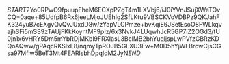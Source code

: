 $START$2Yo0RPwO9fpuupFheM6ECXpPZgT4m1LXVbj6/iJ0iYVnJSujXWeTOvCQ+0aqe+85UdfpB6Rx6jeeLMjoJUEhIg2SfLKtu9VBSCKVoVDBPz9QKJahFK324yuB7cEXgvQvQvJUxdD8w/zYapVLCPmze+bvKqiE6JSetEsoO8FWLkqvajhSFi5mSS9zTAUjFKkKoyntMF9pIz/6x3NvkJ4LUqwhJcR5GP7iZ2OGd3/tU0jn1x6vHRY5Dm5mYbRDjMKbl9FRXIasL3BclMB2bhYuqljspLwPVfzGBRzKDQoAQww/gPAqcRKSlxL8/nqmyTpROJB5GLXU3Ew+M0D5hYjWLBrowCjsCGsa97Mfiw5BeT3Mt4FEARlsbhDpqIdM2JyN$END$